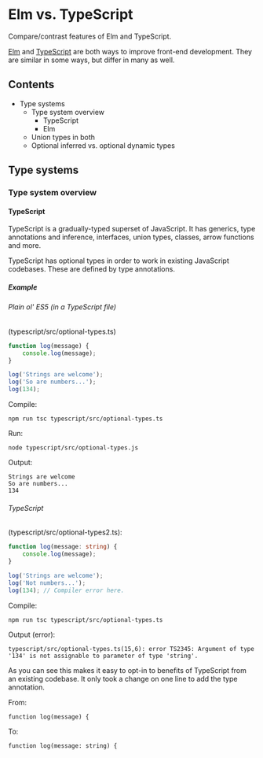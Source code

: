 # Elm vs. TypeScript

Compare/contrast features of Elm and TypeScript.

[Elm](http://elm-lang.org/) and [TypeScript](https://www.typescriptlang.org/) are both ways to improve front-end development. They are similar in some ways, but differ in many as well.

## Contents

* Type systems
    * Type system overview
        * TypeScript
        * Elm
    * Union types in both
    * Optional inferred vs. optional dynamic types

## Type systems

### Type system overview

#### TypeScript

TypeScript is a gradually-typed superset of JavaScript. It has generics, type annotations and inference, interfaces, union types, classes, arrow functions and more.

TypeScript has optional types in order to work in existing JavaScript codebases. These are defined by type annotations.

##### Example

###### Plain ol' ES5 (in a TypeScript file)
(typescript/src/optional-types.ts)

```typescript
function log(message) {
    console.log(message);
}

log('Strings are welcome');
log('So are numbers...');
log(134);
```

Compile:

```
npm run tsc typescript/src/optional-types.ts
```

Run:

```
node typescript/src/optional-types.js
```

Output:

```
Strings are welcome
So are numbers...
134
```

###### TypeScript

(typescript/src/optional-types2.ts):

```typescript
function log(message: string) {
    console.log(message);
}

log('Strings are welcome');
log('Not numbers...');
log(134); // Compiler error here.
```

Compile:

```
npm run tsc typescript/src/optional-types.ts
```

Output (error):

```
typescript/src/optional-types.ts(15,6): error TS2345: Argument of type '134' is not assignable to parameter of type 'string'.
```

As you can see this makes it easy to opt-in to benefits of TypeScript from an existing codebase. It only took a change on one line to add the type annotation.

From:
```
function log(message) {
```

To:

```
function log(message: string) {
```
